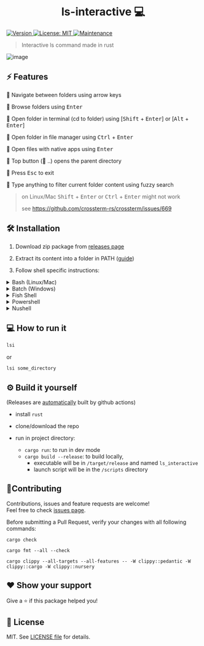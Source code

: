 <h1 align="center">ls-interactive 💻</h1>
<p>
  <a href="https://github.com/Araxeus/ls-interactive/releases" target="_blank">
    <img alt="Version" src="https://img.shields.io/github/release/Araxeus/ls-interactive.svg" onerror='this.onerror=undefined; this.src="https://img.shields.io/badge/version-1.0.0-blue.svg?cacheSeconds=2592000"'/>
  </a>
  <a href="https://github.com/Araxeus/ls-interactive/blob/main/LICENSE" target="_blank">
    <img alt="License: MIT" src="https://img.shields.io/github/license/Araxeus/ls-interactive?color=yellow" />
  </a>
   <a href="https://github.com/Araxeus/ls-interactive" target="_blank">
    <img alt="Maintenance" src="https://img.shields.io/badge/Maintained%3F-yes-green.svg" />
  </a>
</p>

> Interactive ls command made in rust

![image](https://user-images.githubusercontent.com/78568641/167173566-8762a3a8-4dbf-492a-9883-f48760637bcd.png)

## ⚡ Features

🌟 Navigate between folders using arrow keys

🌟 Browse folders using <kbd>Enter</kbd>

🌟 Open folder in terminal (cd to folder) using [<kbd>Shift</kbd> + <kbd>Enter</kbd>] or [<kbd>Alt</kbd> + <kbd>Enter</kbd>]

🌟 Open folder in file manager using <kbd>Ctrl</kbd> + <kbd>Enter</kbd>

🌟 Open files with native apps using <kbd>Enter</kbd>

🌟 Top button (📁 ..) opens the parent directory

🌟 Press <kbd>Esc</kbd> to exit

🌟 Type anything to filter current folder content using fuzzy search

> on Linux/Mac <kbd>Shift</kbd> + <kbd>Enter</kbd> or <kbd>Ctrl</kbd> + <kbd>Enter</kbd> might not work
>
> see https://github.com/crossterm-rs/crossterm/issues/669

## 🛠 Installation

1. Download zip package from [releases page](https://github.com/Araxeus/ls-interactive/releases)
   
2. Extract its content into a folder in PATH ([guide](https://gist.github.com/nex3/c395b2f8fd4b02068be37c961301caa7))
   
3. Follow shell specific instructions:
<details>
  <summary><bold>Bash (Linux/Mac)</bold></summary>

  * Copy the `lsi` function from [scripts/lsi.sh](https://github.com/Araxeus/ls-interactive/blob/master/scripts/lsi.sh) into to `/home/user/.bashrc`

    ```bash
    gedit /home/user/.bashrc
    ```
 
</details>

<details>
  <summary><bold>Batch (Windows)</bold></summary>

  * Copy [scripts/lsi.bat](https://github.com/Araxeus/ls-interactive/blob/master/scripts/lsi.sh) into a folder in your `%PATH%` environment variable

    you can open you envionment variables settings using the following command:

    ```batch
    rundll32.exe sysdm.cpl,EditEnvironmentVariables
    ```
 
</details>

<details>
  <summary><bold>Fish Shell</bold></summary>

  * Copy [scripts/lsi.fish](https://github.com/Araxeus/ls-interactive/blob/master/scripts/lsi.fish) into `~/.config/fish/functions/`
   
    (Windows WSL is currently unsupported)

  
 
</details>
<details>
  <summary><bold>Powershell</bold></summary>

  * Copy the `lsi` function from [scripts/lsi.ps1](https://github.com/Araxeus/ls-interactive/blob/master/scripts/lsi.ps1) to your `Microsoft.PowerShell_profile.ps1`

    you can open your profile using one of the following commands:

    ```ps1
    notepad $profile
    ```
    <br>
   
    ```ps1
    gedit $profile
    ```
 
</details>

<details>
  <summary><bold>Nushell</bold></summary>

  * Copy the `lsi` function from [scripts/lsi.nu](https://github.com/Araxeus/ls-interactive/blob/master/scripts/lsi.nu) to your `env.nu`

    you can open your profile using one of the following commands:

    ```bash
    notepad $nu.env-path
    ```
    <br>
   
    ```bash
    gedit $nu.env-path
    ```
 
</details>

## 💻 How to run it

```bash
lsi
```

or

```bash
lsi some_directory
```

## ⚙️ Build it yourself

(Releases are [automatically](https://github.com/Araxeus/ls-interactive/blob/master/.github/workflows/release.yml) built by github actions)

-   install `rust`
-   clone/download the repo

-   run in project directory:
    -   `cargo run`: to run in dev mode
    -   `cargo build --release`: to build locally,
        -   executable will be in `/target/release` and named `ls_interactive`
        -   launch script will be in the `/scripts` directory

## 🤝Contributing

Contributions, issues and feature requests are welcome!<br />Feel free to check [issues page](https://github.com/Araxeus/ls-interactive/issues).

Before submitting a Pull Request, verify your changes with all following commands:

```mcfunction
cargo check
```

```mcfunction
cargo fmt --all --check
```

```mcfunction
cargo clippy --all-targets --all-features -- -W clippy::pedantic -W clippy::cargo -W clippy::nursery
```

## ❤️ Show your support

Give a ⭐ if this package helped you!

## 📜 License

MIT. See [LICENSE file](./LICENSE) for details.
